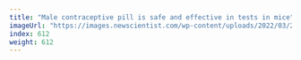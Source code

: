 ```yaml
---
title: "Male contraceptive pill is safe and effective in tests in mice"
imageUrl: "https://images.newscientist.com/wp-content/uploads/2022/03/22142846/SEI_94867969.jpg?width=600"
index: 612
weight: 612
---
```

